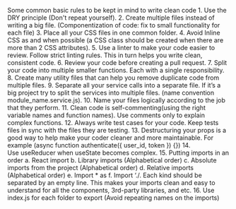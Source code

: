 Some common basic rules to be kept in mind to write clean code
	1.	Use the DRY principle (Don't repeat yourself).
	2.	Create multiple files instead of writing a big file. (Componentization of code: fix to small functionality for each file)
	3.	Place all your CSS files in one common folder.
	4.	Avoid Inline CSS as and when possible (a CSS class should be created when there are more than 2 CSS attributes).
	5.	Use a linter to make your code easier to review. Follow strict linting rules. This in turn helps you write clean, consistent code.
	6.	Review your code before creating a pull request.
	7.	Split your code into multiple smaller functions. Each with a single responsibility.
	8.	Create many utility files that can help you remove duplicate code from multiple files.
	9.	Separate all your service calls into a separate file. If it’s a big project try to split the services into multiple files. (name convention module_name.service.js).
	10.	Name your files logically according to the job that they perform.
	11.	Clean code is self-commenting(using the right variable names and function names). Use comments only to explain complex functions.
	12.	Always write test cases for your code. Keep tests files in sync with the files they are testing.
	13.	Destructuring your props is a good way to help make your coder cleaner and more maintainable. For example (async function authenticate({ user_id, token }) {})
	14.	Use useReducer when useState becomes complex.
	15.	Putting imports in an order a. React import b. Library imports (Alphabetical order) c. Absolute imports from the project (Alphabetical order) d. Relative imports (Alphabetical order) e. Import * as f. Import ‘./<some file>.<some extension> Each kind should be separated by an empty line. This makes your imports clean and easy to understand for all the components, 3rd-party libraries, and etc.
	16.	Use index.js for each folder to export (Avoid repeating names on the imports)
